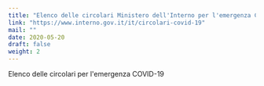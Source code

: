 ```yaml
---
title: "Elenco delle circolari Ministero dell'Interno per l'emergenza COVID-19"
link: "https://www.interno.gov.it/it/circolari-covid-19"
mail: ""
date: 2020-05-20
draft: false
weight: 2
---
```


Elenco delle circolari per l'emergenza COVID-19
